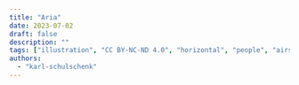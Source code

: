 ```yaml
---
title: "Aria"
date: 2023-07-02
draft: false
description: ""
tags: ["illustration", "CC BY-NC-ND 4.0", "horizontal", "people", "airship", "transport", "animals"]
authors:
  - "karl-schulschenk"
---
```

